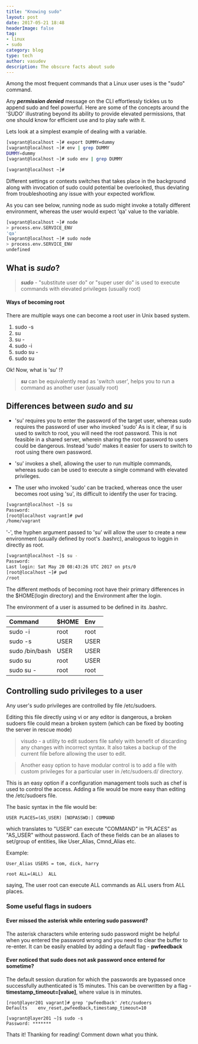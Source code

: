 ```yaml
---
title: "Knowing sudo"
layout: post
date: 2017-05-21 18:48
headerImage: false
tag:
- linux
- sudo
category: blog
type: tech
author: vasudev
description: The obscure facts about sudo
---
```


Among the most frequent commands that a Linux user uses is the "sudo" command.

Any ***permission denied*** message on the CLI effortlessly tickles us to append sudo and feel powerful. Here are some of the concepts around the 'SUDO' illustrating beyond its ability to provide elevated permissions, that one should know for efficient use and to play safe with it.

Lets look at a simplest example of dealing with a variable.

```bash
[vagrant@localhost ~]# export DUMMY=dummy
[vagrant@localhost ~]# env | grep DUMMY
DUMMY=dummy
[vagrant@localhost ~]# sudo env | grep DUMMY

[vagrant@localhost ~]#
```
Different settings or contexts switches that takes place in the background along with invocation of sudo could potential be overlooked, thus deviating from troubleshooting any issue with your expected workflow.

As you can see below, running node as sudo might invoke a totally different environment, whereas the user would expect 'qa' value to the variable.   

```bash
[vagrant@localhost ~]# node
> process.env.SERVICE_ENV
'qa'
[vagrant@localhost ~]# sudo node
> process.env.SERVICE_ENV
undefined
```

## What is *sudo*?

>***sudo*** - "substitute user do" or "super user do" is used to execute commands with elevated privileges (usually root)

#### Ways of becoming root

There are multiple ways one can become a root user in Unix based system.
1. sudo -s
2. su
3. su -
4. sudo -i
5. sudo su -
6. sudo su

Ok! Now, what is 'su' !?

>***su*** can be equivalently read as 'switch user', helps you to run a command as another user (usually root)

## Differences between *sudo* and *su*
* 'su' requires you to enter the password of the target user, whereas sudo requires the password of user who invoked 'sudo'
As is it clear, if su is used to switch to root, you will need the root password. This is not feasible in a shared server, wherein sharing the root password to users could be dangerous. Instead 'sudo' makes it easier for users to switch to root using there own password.

* 'su' invokes a shell, allowing the user to run multiple commands, whereas sudo can be used to execute a single command with elevated privileges.

* The user who invoked 'sudo' can be tracked, whereas once the user becomes root using 'su', its difficult to identify the user for tracing.

```bash
[vagrant@localhost ~]$ su
Password:
[root@localhost vagrant]# pwd
/home/vagrant
```

'-', the hyphen argument passed to 'su' will allow the user to create a new environment (usually defined by root's .bashrc), analogous to loggin in directly as root.

```bash
[vagrant@localhost ~]$ su -
Password:
Last login: Sat May 20 08:43:26 UTC 2017 on pts/0
[root@localhost ~]# pwd
/root
```

The different methods of becoming root have their primary differences in the $HOME(login directory) and the Environment after the login.

The environment of a user is assumed to be defined in its .bashrc.

| Command | $HOME | Env |
| :------------- | :------------- |:------------- |
| sudo -i | root | root |
| sudo -s | USER | USER |
| sudo /bin/bash | USER | USER |
| sudo su | root | USER |
| sudo su - | root | root |

## Controlling sudo privileges to a user

Any user's sudo privileges are controlled by file /etc/sudoers.

Editing this file directly using vi or any editor is dangerous, a broken sudoers file could mean a broken system (which can be fixed by booting the server in rescue mode)

> visudo - a utility to edit sudoers file safely with benefit of discarding any changes with incorrect syntax. It also takes a backup of the current file before allowing the user to edit.

> Another easy option to have modular control is to add a file with custom privileges for a particular user in /etc/sudoers.d/ directory.

This is an easy option if a configuration management tools such as chef is used to control the access. Adding a file would be more easy than editing the /etc/sudoers file.

The basic syntax in the file would be:

```
USER PLACES=(AS_USER) [NOPASSWD:] COMMAND
```

which translates to "USER" can execute "COMMAND" in "PLACES" as "AS_USER" without password.
Each of these fields can be an aliases to set/group of entities, like User_Alias, Cmnd_Alias etc.

Example:
```
User_Alias USERS = tom, dick, harry
```

```
root ALL=(ALL)  ALL
```
saying, The user root can execute ALL commands as ALL users from ALL places.

### Some useful flags in sudoers

#### Ever missed the asterisk while entering sudo password?

The asterisk characters while entering sudo password might be helpful when you entered the password wrong and you need to clear the buffer to re-enter. It can be easily enabled by adding a default flag - **pwfeedback**

#### Ever noticed that sudo does not ask password once entered for sometime?

The default session duration for which the passwords are bypassed once successfully authenticated is 15 minutes. This can be overwritten by a flag - **timestamp_timeout=[value]**, where value is in minutes.

```
[root@layer201 vagrant]# grep 'pwfeedback' /etc/sudoers
Defaults    env_reset,pwfeedback,timestamp_timeout=10

[vagrant@layer201 ~]$ sudo -s
Password: *******
```

Thats it! Thanking for reading!
Comment down what you think.
